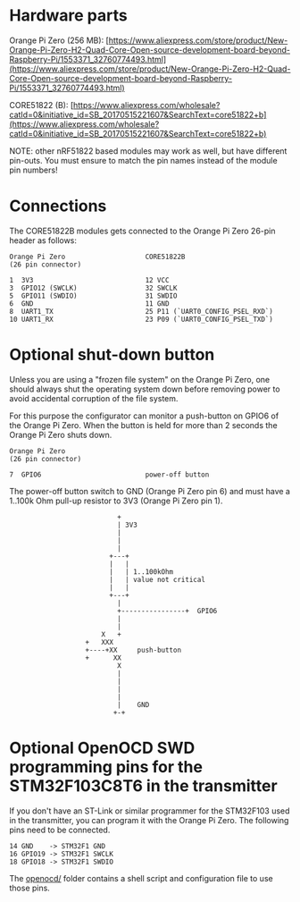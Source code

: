 # Hardware parts
Orange Pi Zero (256 MB):
[https://www.aliexpress.com/store/product/New-Orange-Pi-Zero-H2-Quad-Core-Open-source-development-board-beyond-Raspberry-Pi/1553371_32760774493.html](https://www.aliexpress.com/store/product/New-Orange-Pi-Zero-H2-Quad-Core-Open-source-development-board-beyond-Raspberry-Pi/1553371_32760774493.html)

CORE51822 (B):
[https://www.aliexpress.com/wholesale?catId=0&initiative_id=SB_20170515221607&SearchText=core51822+b](https://www.aliexpress.com/wholesale?catId=0&initiative_id=SB_20170515221607&SearchText=core51822+b)

NOTE: other nRF51822 based modules may work as well, but have different pin-outs. You must ensure to match the pin names instead of the module pin numbers!


# Connections

The CORE51822B modules gets connected to the Orange Pi Zero 26-pin header as follows:

    Orange Pi Zero                    CORE51822B
    (26 pin connector)

    1  3V3                            12 VCC
    3  GPIO12 (SWCLK)                 32 SWCLK
    5  GPIO11 (SWDIO)                 31 SWDIO
    6  GND                            11 GND
    8  UART1_TX                       25 P11 (`UART0_CONFIG_PSEL_RXD`)
    10 UART1_RX                       23 P09 (`UART0_CONFIG_PSEL_TXD`)


# Optional shut-down button

Unless you are using a "frozen file system" on the Orange Pi Zero, one should always shut the operating system down before removing power to avoid accidental corruption of the file system.

For this purpose the configurator can monitor a push-button on GPIO6 of the Orange Pi Zero. When the button is held for more than 2 seconds the Orange Pi Zero shuts down.

    Orange Pi Zero
    (26 pin connector)

    7  GPIO6                          power-off button

The power-off button switch to GND (Orange Pi Zero pin 6) and must have a 1..100k Ohm pull-up resistor to 3V3 (Orange Pi Zero pin 1).

                               +
                               | 3V3
                               |
                               |
                               |
                             +---+
                             |   |
                             |   | 1..100kOhm
                             |   | value not critical
                             |   |
                             +---+
                               |
                               +----------------+  GPIO6
                               |
                               |
                           X   +
                       +   XXX
                       +----+XX     push-button
                       +      XX
                               X
                               |
                               |
                               |
                               |
                               |    GND
                              +-+


# Optional OpenOCD SWD programming pins for the STM32F103C8T6 in the transmitter

If you don't have an ST-Link or similar programmer for the STM32F103 used in the transmitter, you can program it with the Orange Pi Zero. The following pins need to be connected.

    14 GND    -> STM32F1 GND
    16 GPIO19 -> STM32F1 SWCLK
    18 GPIO18 -> STM32F1 SWDIO

The [openocd/](openocd/) folder contains a shell script and configuration file to use those pins.